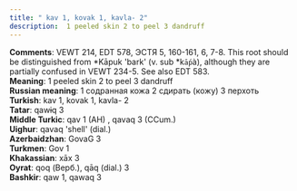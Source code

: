 ```yaml
---
title: " kav 1, kovak 1, kavla- 2"
description:  1 peeled skin 2 to peel 3 dandruff
---
```


<strong>Comments</strong>:  VEWT 214, EDT 578, ЭСТЯ 5, 160-161, 6, 7-8. This root should be distinguished from *Kāpuk 'bark' (v. sub *k`ā́p`à), although they are partially confused in VEWT 234-5. See also EDT 583.<br>
<strong>Meaning</strong>:  1 peeled skin 2 to peel 3 dandruff<br>
<strong>Russian meaning</strong>:  1 содранная кожа 2 сдирать (кожу) 3 перхоть<br>
<strong>Turkish</strong>:  kav 1, kovak 1, kavla- 2<br>
<strong>Tatar</strong>:  qawɨq 3<br>
<strong>Middle Turkic</strong>:  qav 1 (AH) , qavaq 3 (CCum.)<br>
<strong>Uighur</strong>:  qavaq 'shell' (dial.)<br>
<strong>Azerbaidzhan</strong>:  GovaG 3<br>
<strong>Turkmen</strong>:  Gov 1<br>
<strong>Khakassian</strong>:  xāx 3<br>
<strong>Oyrat</strong>:  qoq (Верб.), qāq (dial.) 3<br>
<strong>Bashkir</strong>:  qaw 1, qawaq 3<br>


